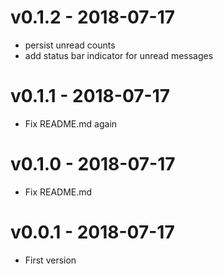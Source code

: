 # v0.1.2 - 2018-07-17
- persist unread counts
- add status bar indicator for unread messages

# v0.1.1 - 2018-07-17
- Fix README.md again

# v0.1.0 - 2018-07-17
- Fix README.md

# v0.0.1 - 2018-07-17
- First version